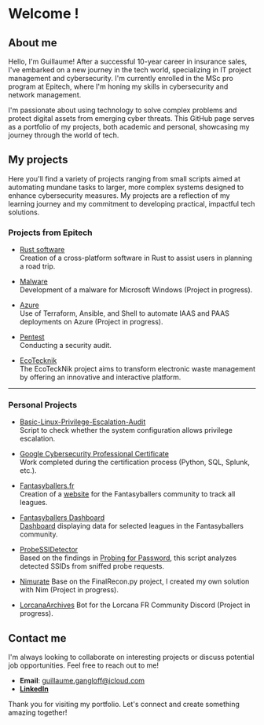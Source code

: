 # Welcome !

## About me

Hello, I'm Guillaume! After a successful 10-year career in insurance sales, I've embarked on a new journey in the tech world, specializing in IT project management and cybersecurity. I'm currently enrolled in the MSc pro program at Epitech, where I'm honing my skills in cybersecurity and network management.

I'm passionate about using technology to solve complex problems and protect digital assets from emerging cyber threats. This GitHub page serves as a portfolio of my projects, both academic and personal, showcasing my journey through the world of tech.

## My projects

Here you'll find a variety of projects ranging from small scripts aimed at automating mundane tasks to larger, more complex systems designed to enhance cybersecurity measures. My projects are a reflection of my learning journey and my commitment to developing practical, impactful tech solutions.

### Projects from Epitech

- [Rust software](https://github.com/D3spina/Epitech---T-WEB-800)  
  Creation of a cross-platform software in Rust to assist users in planning a road trip.

- [Malware]()  
  Development of a malware for Microsoft Windows (Project in progress).

- [Azure](https://github.com/D3spina/Epitech---T-CLO-901)  
  Use of Terraform, Ansible, and Shell to automate IAAS and PAAS deployments on Azure (Project in progress).

- [Pentest](https://github.com/D3spina/Epitech---Pentests/blob/main/Internal%20Penetration%20Test%20Report%20of%20Finding.pdf)  
  Conducting a security audit.

- [EcoTecknik](https://github.com/StarCobra/T-ESP-800-EcoTeckNik)  
  The EcoTeckNik project aims to transform electronic waste management by offering an innovative and interactive platform.

---

### Personal Projects

- [Basic-Linux-Privilege-Escalation-Audit](https://github.com/D3spina/Basic-Linux-Privilege-Escalation-Audit)  
  Script to check whether the system configuration allows privilege escalation.

- [Google Cybersecurity Professional Certificate](https://github.com/D3spina/Google-Cybersecurity-Professional-Certificate/tree/main)  
  Work completed during the certification process (Python, SQL, Splunk, etc.).

- [Fantasyballers.fr](https://github.com/GuillaumeGANGLOFF/fantasyballers-leagues-page)  
  Creation of a [website](https://fantasyballers.fr) for the Fantasyballers community to track all leagues.

- [Fantasyballers Dashboard](https://github.com/GuillaumeGANGLOFF/FBDashboard)  
  [Dashboard](https://lookerstudio.google.com/s/q0XgiiJETzU) displaying data for selected leagues in the Fantasyballers community.

- [ProbeSSIDetector](https://github.com/GuillaumeGANGLOFF/probeSSIDetector)  
  Based on the findings in [Probing for Password](https://svs.informatik.uni-hamburg.de/publications/2022/2022-06-08_Probing_for_Passwords.pdf), this script analyzes detected SSIDs from sniffed probe requests.

- [Nimurate](https://github.com/D3spina/Nimurate/)
 Base on the FinalRecon.py project, I created my own solution with Nim (Project in progress).

- [LorcanaArchives]()
  Bot for the Lorcana FR Community Discord (Project in progress).

## Contact me

I'm always looking to collaborate on interesting projects or discuss potential job opportunities. Feel free to reach out to me!

- **Email**: guillaume.gangloff@icloud.com
- [**LinkedIn**](https://www.linkedin.com/in/guillaume-gangloff)

Thank you for visiting my portfolio. Let's connect and create something amazing together!
